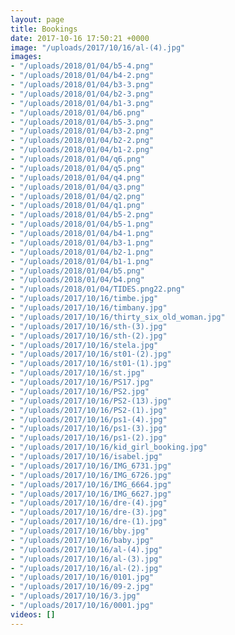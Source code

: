 ```yaml
---
layout: page
title: Bookings
date: 2017-10-16 17:50:21 +0000
image: "/uploads/2017/10/16/al-(4).jpg"
images:
- "/uploads/2018/01/04/b5-4.png"
- "/uploads/2018/01/04/b4-2.png"
- "/uploads/2018/01/04/b3-3.png"
- "/uploads/2018/01/04/b2-3.png"
- "/uploads/2018/01/04/b1-3.png"
- "/uploads/2018/01/04/b6.png"
- "/uploads/2018/01/04/b5-3.png"
- "/uploads/2018/01/04/b3-2.png"
- "/uploads/2018/01/04/b2-2.png"
- "/uploads/2018/01/04/b1-2.png"
- "/uploads/2018/01/04/q6.png"
- "/uploads/2018/01/04/q5.png"
- "/uploads/2018/01/04/q4.png"
- "/uploads/2018/01/04/q3.png"
- "/uploads/2018/01/04/q2.png"
- "/uploads/2018/01/04/q1.png"
- "/uploads/2018/01/04/b5-2.png"
- "/uploads/2018/01/04/b5-1.png"
- "/uploads/2018/01/04/b4-1.png"
- "/uploads/2018/01/04/b3-1.png"
- "/uploads/2018/01/04/b2-1.png"
- "/uploads/2018/01/04/b1-1.png"
- "/uploads/2018/01/04/b5.png"
- "/uploads/2018/01/04/b4.png"
- "/uploads/2018/01/04/TIDES.png22.png"
- "/uploads/2017/10/16/timbe.jpg"
- "/uploads/2017/10/16/timbany.jpg"
- "/uploads/2017/10/16/thirty_six_old_woman.jpg"
- "/uploads/2017/10/16/sth-(3).jpg"
- "/uploads/2017/10/16/sth-(2).jpg"
- "/uploads/2017/10/16/stela.jpg"
- "/uploads/2017/10/16/st01-(2).jpg"
- "/uploads/2017/10/16/st01-(1).jpg"
- "/uploads/2017/10/16/st.jpg"
- "/uploads/2017/10/16/PS17.jpg"
- "/uploads/2017/10/16/PS2.jpg"
- "/uploads/2017/10/16/PS2-(13).jpg"
- "/uploads/2017/10/16/PS2-(1).jpg"
- "/uploads/2017/10/16/ps1-(4).jpg"
- "/uploads/2017/10/16/ps1-(3).jpg"
- "/uploads/2017/10/16/ps1-(2).jpg"
- "/uploads/2017/10/16/kid_girl_booking.jpg"
- "/uploads/2017/10/16/isabel.jpg"
- "/uploads/2017/10/16/IMG_6731.jpg"
- "/uploads/2017/10/16/IMG_6726.jpg"
- "/uploads/2017/10/16/IMG_6664.jpg"
- "/uploads/2017/10/16/IMG_6627.jpg"
- "/uploads/2017/10/16/dre-(4).jpg"
- "/uploads/2017/10/16/dre-(3).jpg"
- "/uploads/2017/10/16/dre-(1).jpg"
- "/uploads/2017/10/16/bby.jpg"
- "/uploads/2017/10/16/baby.jpg"
- "/uploads/2017/10/16/al-(4).jpg"
- "/uploads/2017/10/16/al-(3).jpg"
- "/uploads/2017/10/16/al-(2).jpg"
- "/uploads/2017/10/16/0101.jpg"
- "/uploads/2017/10/16/09-2.jpg"
- "/uploads/2017/10/16/3.jpg"
- "/uploads/2017/10/16/0001.jpg"
videos: []
---
```

